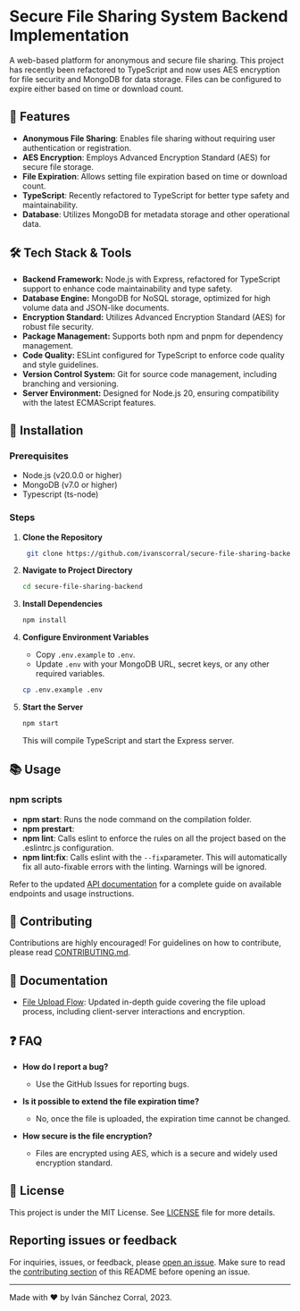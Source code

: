 # Secure File Sharing System Backend Implementation

A web-based platform for anonymous and secure file sharing. This project has recently been refactored to TypeScript and now uses AES encryption for file security and MongoDB for data storage. Files can be configured to expire either based on time or download count.

## 🌟 Features

- **Anonymous File Sharing**: Enables file sharing without requiring user authentication or registration.
- **AES Encryption**: Employs Advanced Encryption Standard (AES) for secure file storage.
- **File Expiration**: Allows setting file expiration based on time or download count.
- **TypeScript**: Recently refactored to TypeScript for better type safety and maintainability.
- **Database**: Utilizes MongoDB for metadata storage and other operational data.

## 🛠️ Tech Stack & Tools

- **Backend Framework:** Node.js with Express, refactored for TypeScript support to enhance code maintainability and type safety.
- **Database Engine:** MongoDB for NoSQL storage, optimized for high volume data and JSON-like documents.
- **Encryption Standard:** Utilizes Advanced Encryption Standard (AES) for robust file security.
- **Package Management:** Supports both npm and pnpm for dependency management.
- **Code Quality:** ESLint configured for TypeScript to enforce code quality and style guidelines.
- **Version Control System:** Git for source code management, including branching and versioning.
- **Server Environment:** Designed for Node.js 20, ensuring compatibility with the latest ECMAScript features.

## 🚀 Installation

### Prerequisites

- Node.js (v20.0.0 or higher)
- MongoDB (v7.0 or higher)
- Typescript (ts-node)  

### Steps

1. **Clone the Repository**

   ```bash
    git clone https://github.com/ivanscorral/secure-file-sharing-backend.git
    ```

2. **Navigate to Project Directory**

    ```bash
    cd secure-file-sharing-backend
    ```

3. **Install Dependencies**

    ```bash
    npm install
    ```

4. **Configure Environment Variables**
    - Copy `.env.example` to `.env`.
    - Update `.env` with your MongoDB URL, secret keys, or any other required variables.

    ```bash
    cp .env.example .env
    ```

5. **Start the Server**

    ```bash
    npm start
    ```

    This will compile TypeScript and start the Express server.

## 📚 Usage

### npm scripts

- **npm start**: Runs the node command on the compilation folder.
- **npm prestart**:
- **npm lint**: Calls eslint to enforce the rules on all the project based on the .eslintrc.js configuration.
- **npm lint:fix**: Calls eslint with the ```--fix```parameter. This will automatically fix all auto-fixable errors with the linting. Warnings will be ignored.

Refer to the updated [API documentation](docs/api.md) for a complete guide on available endpoints and usage instructions.

## 👥 Contributing

Contributions are highly encouraged! For guidelines on how to contribute, please read [CONTRIBUTING.md](CONTRIBUTING.md).

## 📖 Documentation

- [File Upload Flow](docs/file-upload-flow.md): Updated in-depth guide covering the file upload process, including client-server interactions and encryption.

## ❓ FAQ

- **How do I report a bug?**
  - Use the GitHub Issues for reporting bugs.

- **Is it possible to extend the file expiration time?**
  - No, once the file is uploaded, the expiration time cannot be changed.

- **How secure is the file encryption?**
  - Files are encrypted using AES, which is a secure and widely used encryption standard.

## 📄 License

This project is under the MIT License. See [LICENSE](LICENSE) file for more details.

## Reporting issues or feedback

For inquiries, issues, or feedback, please [open an issue](https://github.com/ivanscorral/secure-file-sharing-backend/issues). Make sure to read the  [contributing section](#-contributing) of this README before opening an issue.

---

Made with ❤️ by Iván Sánchez Corral, 2023.
